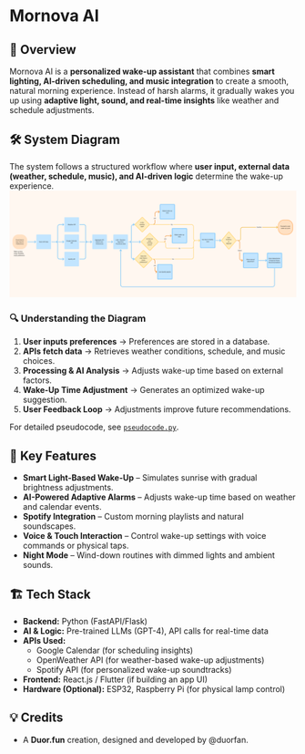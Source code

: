 # Mornova AI

## 🚀 Overview
Mornova AI is a **personalized wake-up assistant** that combines **smart lighting, AI-driven scheduling, and music integration** to create a smooth, natural morning experience. Instead of harsh alarms, it gradually wakes you up using **adaptive light, sound, and real-time insights** like weather and schedule adjustments.

## 🛠️ System Diagram
The system follows a structured workflow where **user input, external data (weather, schedule, music), and AI-driven logic** determine the wake-up experience.
![Mornova AI System Diagram](assets/mornova_diagram.png)

### 🔍 Understanding the Diagram
1. **User inputs preferences** → Preferences are stored in a database.
2. **APIs fetch data** → Retrieves weather conditions, schedule, and music choices.
3. **Processing & AI Analysis** → Adjusts wake-up time based on external factors.
4. **Wake-Up Time Adjustment** → Generates an optimized wake-up suggestion.
5. **User Feedback Loop** → Adjustments improve future recommendations.

For detailed pseudocode, see [`pseudocode.py`](pseudocode.py).

## 🌅 Key Features
- **Smart Light-Based Wake-Up** – Simulates sunrise with gradual brightness adjustments.
- **AI-Powered Adaptive Alarms** – Adjusts wake-up time based on weather and calendar events.
- **Spotify Integration** – Custom morning playlists and natural soundscapes.
- **Voice & Touch Interaction** – Control wake-up settings with voice commands or physical taps.
- **Night Mode** – Wind-down routines with dimmed lights and ambient sounds.

## 🏗️ Tech Stack
- **Backend:** Python (FastAPI/Flask)
- **AI & Logic:** Pre-trained LLMs (GPT-4), API calls for real-time data
- **APIs Used:**
  - Google Calendar (for scheduling insights)
  - OpenWeather API (for weather-based wake-up adjustments)
  - Spotify API (for personalized wake-up soundtracks)
- **Frontend:** React.js / Flutter (if building an app UI)
- **Hardware (Optional):** ESP32, Raspberry Pi (for physical lamp control)

## 💡 Credits

- A **Duor.fun** creation, designed and developed by @duorfan.

